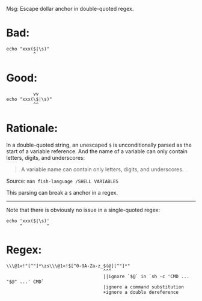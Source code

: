 Msg: Escape dollar anchor in double-quoted regex.

# Bad:

    echo "xxx($|\s)"
              ^

# Good:
              vv
    echo "xxx(\$|\s)"
              ^^

# Rationale:

In a  double-quoted string, an  unescaped `$`  is unconditionally parsed  as the
start of  a variable  reference.  And the  name of a  variable can  only contain
letters, digits, and underscores:

   > A variable name can contain only letters, digits, and underscores.

Source: `man fish-language /SHELL VARIABLES`

This parsing can break a `$` anchor in a regex.

---

Note that there is obviously no issue in a single-quoted regex:

    echo 'xxx($|\s)'
         ^         ^

# Regex:

    \\\@1<!"[^"]*\zs\\\@1<!$[^0-9A-Za-z_$(@][^"]*"
                                        ^^^
                                        ||ignore `$@` in `sh -c 'CMD ... "$@" ...' CMD`
                                        |ignore a command substitution
                                        +ignore a double dereference
